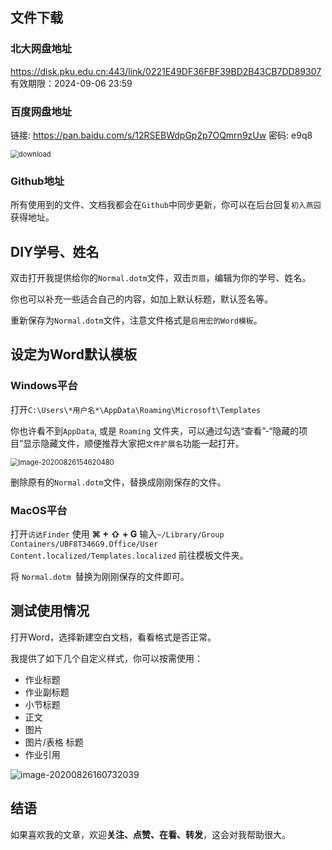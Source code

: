 ## 文件下载

### 北大网盘地址

https://disk.pku.edu.cn:443/link/0221E49DF36FBF39BD2B43CB7DD89307
有效期限：2024-09-06 23:59

### 百度网盘地址

链接: https://pan.baidu.com/s/12RSEBWdpGp2p7OQmrn9zUw  密码: e9q8

<img src="https://tva1.sinaimg.cn/large/007S8ZIlly1gi49vf8dczj307s07st9z.jpg" alt="download" style="zoom:80%;" />

### Github地址

所有使用到的文件、文档我都会在`Github`中同步更新，你可以在后台回复`初入燕园`获得地址。

## DIY学号、姓名

双击打开我提供给你的`Normal.dotm`文件，双击`页眉`，编辑为你的学号、姓名。

你也可以补充一些适合自己的内容，如加上默认标题，默认签名等。

重新保存为`Normal.dotm`文件，注意文件格式是`启用宏的Word模板`。

## 设定为Word默认模板

### Windows平台

打开`C:\Users\*用户名*\AppData\Roaming\Microsoft\Templates`

你也许看不到`AppData`, 或是 `Roaming` 文件夹，可以通过勾选“查看”-“隐藏的项目”显示隐藏文件，顺便推荐大家把`文件扩展名`功能一起打开。

<img src="https://tva1.sinaimg.cn/large/007S8ZIlly1gi49enw735j31iy0u015e.jpg" alt="image-20200826154620480" style="zoom:80%;" />

删除原有的`Normal.dotm`文件，替换成刚刚保存的文件。

### MacOS平台

打开`访达Finder`
使用 **⌘ + ⇧ + G** 
输入`~/Library/Group Containers/UBF8T346G9.Office/User Content.localized/Templates.localized`  前往模板文件夹。

将 `Normal.dotm `替换为刚刚保存的文件即可。

## 测试使用情况

打开Word，选择新建空白文档，看看格式是否正常。

我提供了如下几个自定义样式，你可以按需使用：

- 作业标题
- 作业副标题
- 小节标题
- 正文
- 图片
- 图片/表格 标题
- 作业引用

![image-20200826160732039](https://tva1.sinaimg.cn/large/007S8ZIlly1gi4a0pcdnfj30uw0nq7af.jpg)

## 结语

如果喜欢我的文章，欢迎**关注、点赞、在看、转发**，这会对我帮助很大。